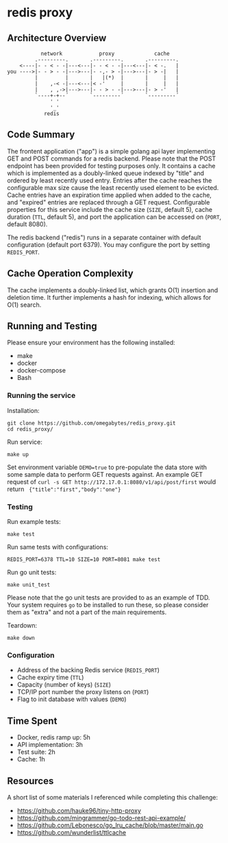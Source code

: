 # redis proxy

## Architecture Overview

```
           network            proxy             cache
         .---------.       .---------.       .---------.
    <----|- - < - -|---<---|- - < - -|---<---|- < -.   |
you ---->|- - > - -|--->---|- -,- > -|--->---|- > -|   |
         |         |       |   |(*)  |       |     |   |
         |    ,-< -|---<---|< -'     |       |     |   |
         |    , ,->|--->---|- - > - -|--->---|- > -'   |
         `----+-+--´       `---------´       `---------´
              ' '
              '_'
            redis
```

## Code Summary
The frontent application ("app") is a simple golang api layer implementing GET and POST commands for a redis backend. Please note that the POST endpoint has been provided for testing purposes only.
It contains a cache which is implemented as a doubly-linked queue indexed by "title" and ordered by least recently used entry. 
Entries after the cache reaches the configurable max size cause the least recently used element to be evicted. 
Cache entries have an expiration time applied when added to the cache, and "expired" entries are replaced through a GET request.
Configurable properties for this service include the cache size (`SIZE`, default 5), cache duration (`TTL`, default 5), and port the application can be accessed on (`PORT`, default 8080). 

The redis backend ("redis") runs in a separate container with default configuration (default port 6379). You may configure the port by setting `REDIS_PORT`.

## Cache Operation Complexity
The cache implements a doubly-linked list, which grants O(1) insertion and deletion time. It further implements a hash for indexing, which allows for O(1) search.

## Running and Testing
Please ensure your environment has the following installed:
- make
- docker
- docker-compose
- Bash

### Running the service
Installation:
```
git clone https://github.com/omegabytes/redis_proxy.git
cd redis_proxy/
```

Run service:
```
make up
```

Set environment variable `DEMO=true` to pre-populate the data store with some sample data to perform GET requests against.
An example GET request of `curl -s GET http://172.17.0.1:8080/v1/api/post/first` would return ` {"title":"first","body":"one"}`

### Testing
Run example tests:
```
make test
```

Run same tests with configurations:
```
REDIS_PORT=6378 TTL=10 SIZE=10 PORT=8081 make test
```

Run go unit tests:
```
make unit_test
```
Please note that the go unit tests are provided to as an example of TDD. Your system requires `go` to be installed to run these, so please consider them as "extra" and not a part of the main requirements.

Teardown:
```
make down
```
### Configuration
- Address of the backing Redis service (`REDIS_PORT`)
- Cache expiry time (`TTL`)
- Capacity (number of keys) (`SIZE`)
- TCP/IP port number the proxy listens on (`PORT`)
- Flag to init database with values (`DEMO`)

## Time Spent
- Docker, redis ramp up: 5h
- API implementation: 3h
- Test suite: 2h
- Cache: 1h

## Resources
A short list of some materials I referenced while completing this challenge:

- https://github.com/hauke96/tiny-http-proxy
- https://github.com/mingrammer/go-todo-rest-api-example/
- https://github.com/Lebonesco/go_lru_cache/blob/master/main.go
- https://github.com/wunderlist/ttlcache